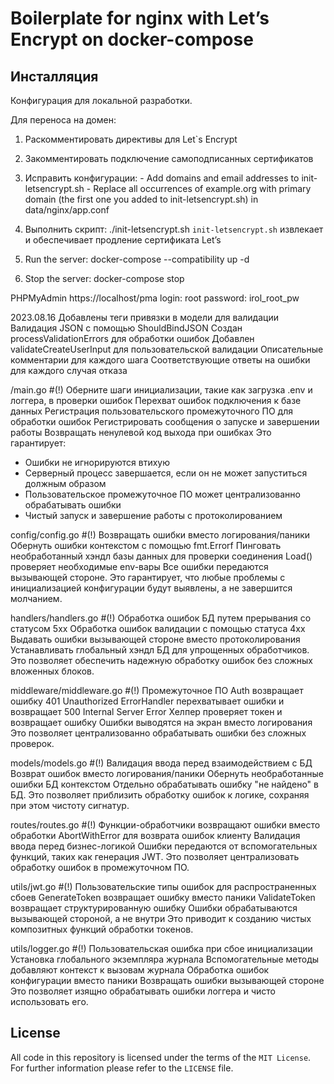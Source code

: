 # Boilerplate for nginx with Let’s Encrypt on docker-compose


## Инсталляция

Конфигурация для локальной разработки.

Для переноса на домен:
1. Раскомментировать директивы для Let`s Encrypt

2. Закомментировать подключение самоподписанных сертификатов 

3. Исправить конфигурации:
        - Add domains and email addresses to init-letsencrypt.sh
        - Replace all occurrences of example.org with primary domain (the first one you added to init-letsencrypt.sh) in data/nginx/app.conf

4. Выполнить скрипт:
        ./init-letsencrypt.sh
        `init-letsencrypt.sh` извлекает и обеспечивает продление сертификата Let’s

5. Run the server:
        docker-compose --compatibility up -d

6. Stop the server:
        docker-compose stop

PHPMyAdmin
https://localhost/pma
        login: root
        password: irol_root_pw

2023.08.16
Добавлены теги привязки в модели для валидации Валидация JSON с помощью ShouldBindJSON
Создан processValidationErrors для обработки ошибок
Добавлен validateCreateUserInput для пользовательской валидации 
Описательные комментарии для каждого шага Соответствующие ответы на ошибки для каждого случая отказа

/main.go
#(!)
Оберните шаги инициализации, такие как загрузка .env и логгера, в проверки ошибок
Перехват ошибок подключения к базе данных
Регистрация пользовательского промежуточного ПО для обработки ошибок
Регистрировать сообщения о запуске и завершении работы
Возвращать ненулевой код выхода при ошибках
Это гарантирует:
- Ошибки не игнорируются втихую
- Серверный процесс завершается, если он не может запуститься должным образом
- Пользовательское промежуточное ПО может централизованно обрабатывать ошибки
- Чистый запуск и завершение работы с протоколированием

config/config.go
#(!)
Возвращать ошибки вместо логирования/паники
Обернуть ошибки контекстом с помощью fmt.Errorf
Пинговать необработанный хэндл базы данных для проверки соединения
Load() проверяет необходимые env-вары
Все ошибки передаются вызывающей стороне.
Это гарантирует, что любые проблемы с инициализацией конфигурации будут выявлены, а не завершится молчанием.

handlers/handlers.go
#(!)
Обработка ошибок БД путем прерывания со статусом 5xx
Обработка ошибок валидации с помощью статуса 4xx
Выдавать ошибки вызывающей стороне вместо протоколирования
Устанавливать глобальный хэндл БД для упрощенных обработчиков.
Это позволяет обеспечить надежную обработку ошибок без сложных вложенных блоков.

middleware/middleware.go
#(!)
Промежуточное ПО Auth возвращает ошибку 401 Unauthorized
ErrorHandler перехватывает ошибки и возвращает 500 Internal Server Error
Хелпер проверяет токен и возвращает ошибку
Ошибки выводятся на экран вместо логирования
Это позволяет централизованно обрабатывать ошибки без сложных проверок.

models/models.go
#(!)
Валидация ввода перед взаимодействием с БД
Возврат ошибок вместо логирования/паники
Обернуть необработанные ошибки БД контекстом
Отдельно обрабатывать ошибку "не найдено" в БД.
Это позволяет приблизить обработку ошибок к логике, сохраняя при этом чистоту сигнатур.

routes/routes.go
#(!)
Функции-обработчики возвращают ошибки вместо обработки
AbortWithError для возврата ошибок клиенту
Валидация ввода перед бизнес-логикой
Ошибки передаются от вспомогательных функций, таких как генерация JWT.
Это позволяет централизовать обработку ошибок в промежуточном ПО.

utils/jwt.go
#(!)
Пользовательские типы ошибок для распространенных сбоев
GenerateToken возвращает ошибку вместо паники
ValidateToken возвращает структурированную ошибку
Ошибки обрабатываются вызывающей стороной, а не внутри
Это приводит к созданию чистых композитных функций обработки токенов.

utils/logger.go
#(!)
Пользовательская ошибка при сбое инициализации
Установка глобального экземпляра журнала
Вспомогательные методы добавляют контекст к вызовам журнала
Обработка ошибок конфигурации вместо паники
Возвращать ошибки вызывающей стороне
Это позволяет изящно обрабатывать ошибки логгера и чисто использовать его.


## License
All code in this repository is licensed under the terms of the `MIT License`. For further information please refer to the `LICENSE` file.

